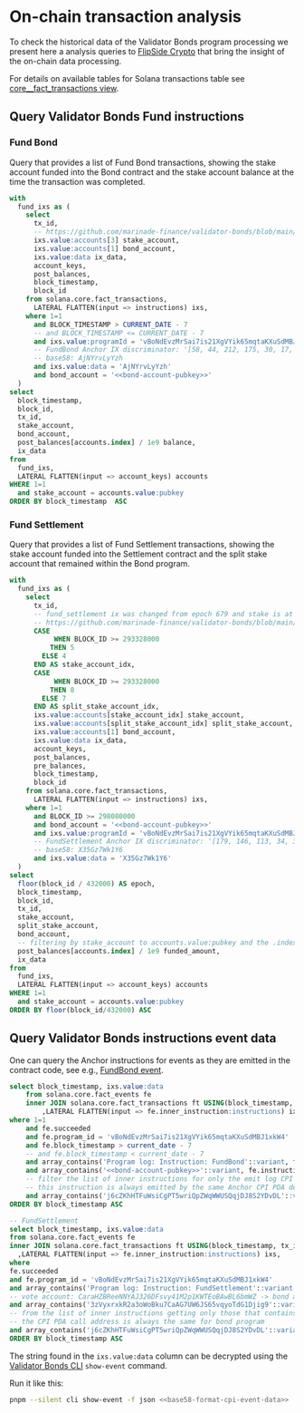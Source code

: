 # On-chain transaction analysis

To check the historical data of the Validator Bonds program processing
we present here a analysis queries to [FlipSide Crypto](https://flipsidecrypto.xyz/)
that bring the insight of the on-chain data processing.

For details on available tables for Solana transactions table see
[core__fact_transactions view](https://flipsidecrypto.github.io/solana-models/#!/model/model.solana_models.core__fact_transactions).


## Query Validator Bonds Fund instructions

### Fund Bond

Query that provides a list of Fund Bond transactions, showing the stake account funded into
the Bond contract and the stake account balance at the time the transaction was completed.

```sql
with
  fund_ixs as (
    select
      tx_id,
      -- https://github.com/marinade-finance/validator-bonds/blob/main/programs/validator-bonds/src/instructions/bond/fund_bond.rs#L48 - 4th account in ix, index 3
      ixs.value:accounts[3] stake_account,
      ixs.value:accounts[1] bond_account,
      ixs.value:data ix_data,
      account_keys,
      post_balances,
      block_timestamp,
      block_id
    from solana.core.fact_transactions,
      LATERAL FLATTEN(input => instructions) ixs,
    where 1=1
      and BLOCK_TIMESTAMP > CURRENT_DATE - 7
      -- and BLOCK_TIMESTAMP <= CURRENT_DATE - 7
      and ixs.value:programId = 'vBoNdEvzMrSai7is21XgVYik65mqtaKXuSdMBJ1xkW4'
      -- FundBond Anchor IX discriminator: '[58, 44, 212, 175, 30, 17, 68, 62]'
      -- base58: AjNYrvLyYzh
      and ixs.value:data = 'AjNYrvLyYzh'
      and bond_account = '<<bond-account-pubkey>>'
  )
select
  block_timestamp,
  block_id,
  tx_id,
  stake_account,
  bond_account,
  post_balances[accounts.index] / 1e9 balance,
  ix_data
from
  fund_ixs,
  LATERAL FLATTEN(input => account_keys) accounts
WHERE 1=1
  and stake_account = accounts.value:pubkey
ORDER BY block_timestamp  ASC
```

### Fund Settlement

Query that provides a list of Fund Settlement transactions, showing the stake account funded
into the Settlement contract and the split stake account that remained within the Bond program.

```sql
with
  fund_ixs as (
    select
      tx_id,
      -- fund_settlement ix was changed from epoch 679 and stake is at index 5 instead of 4 as before
      -- https://github.com/marinade-finance/validator-bonds/blob/main/programs/validator-bonds/src/instructions/settlement/fund_settlement.rs - 5th account in ix, index 4
      CASE
           WHEN BLOCK_ID >= 293328000
          THEN 5
        ELSE 4
      END AS stake_account_idx,
      CASE
           WHEN BLOCK_ID >= 293328000
          THEN 8
        ELSE 7
      END AS split_stake_account_idx,
      ixs.value:accounts[stake_account_idx] stake_account,
      ixs.value:accounts[split_stake_account_idx] split_stake_account,
      ixs.value:accounts[1] bond_account,
      ixs.value:data ix_data,
      account_keys,
      post_balances,
      pre_balances,
      block_timestamp,
      block_id
    from solana.core.fact_transactions,
      LATERAL FLATTEN(input => instructions) ixs,
    where 1=1
      and BLOCK_ID >= 298080000
      and bond_account = '<<bond-account-pubkey>>'
      and ixs.value:programId = 'vBoNdEvzMrSai7is21XgVYik65mqtaKXuSdMBJ1xkW4'
      -- FundSettlement Anchor IX discriminator: '[179, 146, 113, 34, 30, 92, 26, 19]'
      -- base58: X35Gz7Wk1Y6
      and ixs.value:data = 'X35Gz7Wk1Y6'
  )
select
  floor(block_id / 432000) AS epoch,
  block_timestamp,
  block_id,
  tx_id,
  stake_account,
  split_stake_account,
  bond_account,
  -- filtering by stake_account to accounts.value:pubkey and the .index is the stake account post balance
  post_balances[accounts.index] / 1e9 funded_amount,
  ix_data
from
  fund_ixs,
  LATERAL FLATTEN(input => account_keys) accounts
WHERE 1=1
  and stake_account = accounts.value:pubkey
ORDER BY floor(block_id/432000) ASC
```


## Query Validator Bonds instructions event data

One can query the Anchor instructions for events as they are emitted in the contract code,
see e.g., [FundBond event](https://github.com/marinade-finance/validator-bonds/blob/contract-v2.0.0/programs/validator-bonds/src/instructions/bond/fund_bond.rs#L127).

```sql
select block_timestamp, ixs.value:data
    from solana.core.fact_events fe
    inner JOIN solana.core.fact_transactions ft USING(block_timestamp, tx_id, succeeded)
        ,LATERAL FLATTEN(input => fe.inner_instruction:instructions) ixs,
where 1=1
    and fe.succeeded
    and fe.program_id = 'vBoNdEvzMrSai7is21XgVYik65mqtaKXuSdMBJ1xkW4'
    and fe.block_timestamp > current_date - 7
    -- and fe.block_timestamp < current_date - 7
    and array_contains('Program log: Instruction: FundBond'::variant, ft.log_messages)
    and array_contains('<<bond-account-pubkey>>'::variant, fe.instruction:accounts)
    -- filter the list of inner instructions for only the emit log CPI events
    -- this instruction is always emitted by the same Anchor CPI PDA defined for the bond program
    and array_contains('j6cZKhHTFuWsiCgPT5wriQpZWqWWUSQqjDJ8S2YDvDL'::variant, ixs.value:accounts)
ORDER BY block_timestamp ASC
```

```sql
-- FundSettlement
select block_timestamp, ixs.value:data
from solana.core.fact_events fe
inner JOIN solana.core.fact_transactions ft USING(block_timestamp, tx_id, succeeded)
  ,LATERAL FLATTEN(input => fe.inner_instruction:instructions) ixs,
where
fe.succeeded
and fe.program_id = 'vBoNdEvzMrSai7is21XgVYik65mqtaKXuSdMBJ1xkW4'
and array_contains('Program log: Instruction: FundSettlement'::variant, ft.log_messages)
-- vote account: CaraHZBReeNNYAJ326DFsvy41M2p1KWTEoBAwBL6bmWZ -> bond account: 3zVyxrxkR2a3oWoBku7CaAG7UW6JS65vqyoTdG1Djig9
and array_contains('3zVyxrxkR2a3oWoBku7CaAG7UW6JS65vqyoTdG1Djig9'::variant, fe.instruction:accounts)
-- from the list of inner instructions getting only those that contains the CPI event data
-- the CPI PDA call address is always the same for bond program
and array_contains('j6cZKhHTFuWsiCgPT5wriQpZWqWWUSQqjDJ8S2YDvDL'::variant, ixs.value:accounts)
ORDER BY block_timestamp ASC
```

The string found in the `ixs.value:data` column can be decrypted using the
[Validator Bonds CLI](../../packages/validator-bonds-cli/README.md)
`show-event` command.

Run it like this:

```sh
pnpm --silent cli show-event -f json <<base58-format-cpi-event-data>>
```